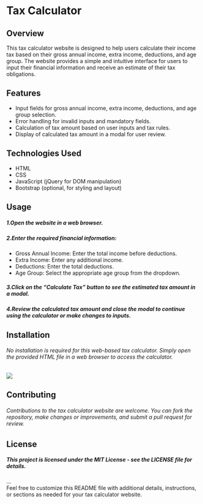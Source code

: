 <h1 class="code-line" data-line-start=0 data-line-end=1 ><a id="Tax_Calculator_0"></a>Tax Calculator</h1>
<h2 class="code-line" data-line-start=1 data-line-end=2 ><a id="Overview_1"></a>Overview</h2>
<p class="has-line-data" data-line-start="2" data-line-end="3">This tax calculator website is designed to help users calculate their income tax based on their gross annual income, extra income, deductions, and age group. The website provides a simple and intuitive interface for users to input their financial information and receive an estimate of their tax obligations.</p>
<h2 class="code-line" data-line-start=4 data-line-end=5 ><a id="Features_4"></a>Features</h2>
<ul>
<li class="has-line-data" data-line-start="5" data-line-end="6">Input fields for gross annual income, extra income, deductions, and age group selection.</li>
<li class="has-line-data" data-line-start="6" data-line-end="7">Error handling for invalid inputs and mandatory fields.</li>
<li class="has-line-data" data-line-start="7" data-line-end="8">Calculation of tax amount based on user inputs and tax rules.</li>
<li class="has-line-data" data-line-start="8" data-line-end="10">Display of calculated tax amount in a modal for user review.</li>
</ul>
<h2 class="code-line" data-line-start=10 data-line-end=11 ><a id="Technologies_Used_10"></a>Technologies Used</h2>
<ul>
<li class="has-line-data" data-line-start="11" data-line-end="12">HTML</li>
<li class="has-line-data" data-line-start="12" data-line-end="13">CSS</li>
<li class="has-line-data" data-line-start="13" data-line-end="14">JavaScript (jQuery for DOM manipulation)</li>
<li class="has-line-data" data-line-start="14" data-line-end="15">Bootstrap (optional, for styling and layout)</li>
</ul>
<h2 class="code-line" data-line-start=17 data-line-end=18 ><a id="Usage_17"></a>Usage</h2>
<h5 class="code-line" data-line-start=18 data-line-end=19 ><a id="1Open_the_website_in_a_web_browser_18"></a>1.Open the website in a web browser.</h5>
<h5 class="code-line" data-line-start=19 data-line-end=20 ><a id="2Enter_the_required_financial_information_19"></a>2.Enter the required financial information:</h5>
<ul>
<li class="has-line-data" data-line-start="20" data-line-end="21">Gross Annual Income: Enter the total income before deductions.</li>
<li class="has-line-data" data-line-start="21" data-line-end="22">Extra Income: Enter any additional income.</li>
<li class="has-line-data" data-line-start="22" data-line-end="23">Deductions: Enter the total deductions.</li>
<li class="has-line-data" data-line-start="23" data-line-end="25">Age Group: Select the appropriate age group from the dropdown.</li>
</ul>
<h5 class="code-line" data-line-start=25 data-line-end=26 ><a id="3Click_on_the_Calculate_Tax_button_to_see_the_estimated_tax_amount_in_a_modal_25"></a>3.Click on the “Calculate Tax” button to see the estimated tax amount in a modal.</h5>
<h5 class="code-line" data-line-start=26 data-line-end=27 ><a id="4Review_the_calculated_tax_amount_and_close_the_modal_to_continue_using_the_calculator_or_make_changes_to_inputs_26"></a>4.Review the calculated tax amount and close the modal to continue using the calculator or make changes to inputs.</h5>
<h2 class="code-line" data-line-start=28 data-line-end=29 ><a id="Installation_28"></a>Installation</h2>
<h6 class="code-line" data-line-start=29 data-line-end=30 ><a id="No_installation_is_required_for_this_webbased_tax_calculator_Simply_open_the_provided_HTML_file_in_a_web_browser_to_access_the_calculator_29"></a>No installation is required for this web-based tax calculator. Simply open the provided HTML file in a web browser to access the calculator.</h6>
<img src="[https://drive.google.com/file/d/13F9RhWGOtyxVWRNsofTOJcE6mZKejY5a/view?usp=sharing](https://github.com/RipanKamiitb/Tax-Calculator/blob/main/Screenshot%202024-04-13%20223920.png?raw=true)">
<h2 class="code-line" data-line-start=31 data-line-end=32 ><a id="Contributing_31"></a>Contributing</h2>
<h6 class="code-line" data-line-start=32 data-line-end=33 ><a id="Contributions_to_the_tax_calculator_website_are_welcome_You_can_fork_the_repository_make_changes_or_improvements_and_submit_a_pull_request_for_review_32"></a>Contributions to the tax calculator website are welcome. You can fork the repository, make changes or improvements, and submit a pull request for review.</h6>
<h2 class="code-line" data-line-start=34 data-line-end=35 ><a id="License_34"></a>License</h2>
<h5 class="code-line" data-line-start=35 data-line-end=36 ><a id="This_project_is_licensed_under_the_MIT_License__see_the_LICENSE_file_for_details_35"></a>This project is licensed under the MIT License - see the LICENSE file for details.</h5>
<p class="has-line-data" data-line-start="36" data-line-end="38">…<br>
Feel free to customize this README file with additional details, instructions, or sections as needed for your tax calculator website.</p>
